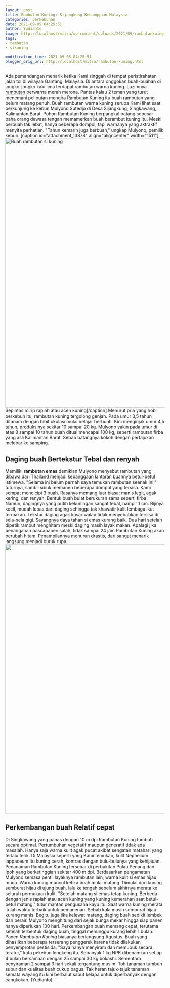 ```yaml
---
layout: post
title: Rambutan Kuning: Sijangkung Kebanggaan Malaysia
categories: perkebunan
date: 2021-09-05 04:25:51
author: Yudianto
image: http://localhost/mitra/wp-content/uploads/2021/09/rambutankuing.jpg
tags:
- rambutan
- sikuning

modification_time: 2021-09-05 04:25:51
blogger_orig_url: http://localhost/mitra/rambutan-kuning.html
---
```


Ada pemandangan menarik ketika Kami singgah di tempat peristirahatan jalan tol di wilayah Gantang, Malaysia. Di antara onggokan buah-buahan di jongko-jongko kaki lima terdapat rambutan warna kuning. Lazimnya <a href="http://127.0.0.1/mitra/topik/rambutan">rambutan</a> berwarna merah merona. Pantas kalau 2 teman yang turut menemani peliputan mengira Rambutan Kuning itu buah rambutan yang belum matang penuh.
Buah rambutan warna kuning serupa Kami lihat saat berkunjung ke kebun Mulyono Sutedjo di Desa Sijangkung, Singkawang, Kalimantan Barat. Pohon Rambutan Kuning berpangkal batang sebesar paha orang dewasa tengah memamerkan buah berambut kuning itu.
Meski berbuah tak lebat, hanya beberapa dompol, tapi warnanya yang aktraktif menyita perhatian. "Tahun kemarin juga berbuah," ungkap Mulyono, pemilik kebun.
[caption id="attachment_13878" align="aligncenter" width="1511"]<img class="wp-image-13878 size-full" src="http://127.0.0.1/mitra/wp-content/uploads/2021/09/rambutan.jpg" alt="Buah rambutan si kuning" width="1511" height="850" /> Sepintas mirip rapiah atau aceh kuning[/caption]
Menurut pria yang hobi berkebun itu, rambutan kuning tergolong genjah. Pada umur 3,5 tahun ditanam dengan bibit okulasi mulai belajar berbuah. Kini menginjak umur 4,5 tahun, produksinya sekitar 10 sampai 20 kg. Mulyono yakin pada umur di atas 8 sampai 10 tahun buah dituai mencapai 100 kg, seperti rambutan firba yang asli Kalimantan Barat. Sebab batangnya kokoh dengan pertajukan melebar ke samping.
<h2 id="Daging">Daging buah Bertekstur Tebal dan renyah</h2>
Memiliki <strong>rambutan emas</strong> demikian Mulyono menyebut rambutan yang dibawa dari Thailand menjadi kebanggaan lantaran buahnya betul-betul istimewa. "Selama ini belum pernah saya temukan rambutan seenak ini," tuturnya, sambil sibuk memanen beberapa dompol yang tersisa. Kami sempat mencicipi 3 buah. Rasanya memang luar biasa: manis legit, agak kering, dan renyah.
Bentuk buah bulat berukuran sama seperti firba. Namun, dagingnya yang putih kekuningan sangat tebal, hampir 1 cm. Bijinya kecil, mudah lepas dari daging sehingga tak khawatir kulit lembaga ikut termakan. Tekstur daging agak kasar walau tidak menyebabkan tersisa di sela-sela gigi.
Sayangnya daya tahan si emas kurang baik. Dua hari setelah dipetik rambut menghitam meski daging masih layak makan. Apalagi jika penanganan pascapanen salah, tidak sampai 24 jam Rambutan Kuning akan  berubah hitam. Penampilannya menurun drastis, dari sangat menarik langsung menjadi buruk rupa.
<img class="alignnone size-full wp-image-13880" src="http://127.0.0.1/mitra/wp-content/uploads/2021/09/sikuning.jpg" alt="" width="1511" height="850" />
<h2 id="Sebatang">Perkembangan buah Relatif cepat</h2>
Di Singkawang yang panas dengan 10 m dpi Rambutan Kuning tumbuh secara optimal. Pertumbuhan vegetatif maupun generatif tidak ada masalah. Hanya saja warna kulit agak pucat akibat sengatan matahari yang terlalu terik.
Di Malaysia seperti yang Kami temukan, kulit Nephelium lappaceum itu kuning cerah, kontras dengan bulu-bulunya yang kehijauan. Penanaman Rambutan Kuning tersebar di perbukitan Pulau Penang dan Ipoh yang berketinggian sekitar 400 m dpi.
Berdasarkan pengamatan Mulyono semasa pentil layaknya rambutan lain, warna kulit si emas hijau muda. Warna kuning muncul ketika buah mulai matang. Dimulai dari kuning semburat hijau di ujung buah, lalu ke tengah sebelum akhirnya merata ke seluruh permukaan kulit.
"Setelah matang si emas tetap kuning. Berbeda dengan jenis rapiah atau aceh kuning yang kuning kemerahan saat betul-betul matang," tutur mantan pengusaha kayu itu.
Saat warna kuning merata itulah waktu terbaik untuk pemanenan. Sebab kala masih semburat hijau kurang manis. Begitu juga jika kelewat matang, daging buah sedikit lembek dan berair.
Mulyono menghitung dari sejak bunga mekar hingga siap panen hanya diperlukan 100 hari. Perkembangan buah memang cepat, terutama setelah terbentuk daging buah, tinggal menunggu kurang lebih 1 bulan.
Panen <em>Rambutan Kuning</em> biasanya berlangsung Agustus. Buah yang dihasilkan beberapa terserang penggerek karena tidak dilakukan penyemprotan pestisida. "Saya hanya menyiram dan memupuk secara teratur," kata pekebun lengkeng itu.
Sebanyak 1 kg NPK dibenamkan setiap 4 bulan bersamaan dengan 25 sampai 30 kg bokashi. Sementara penyiraman 2 sampai 3 hari sekali tergantung musim. Toh tanaman tumbuh subur dan kualitas buah cukup bagus. Tak heran tajuk-tajuk tanaman semata wayang itu kini berbalut sabut kelapa untuk diperbanyak dengan cangkokan. (Yudianto)
